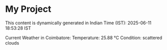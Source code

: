 # My Project

This content is dynamically generated in Indian Time (IST): 2025-06-11 18:53:28 IST


Current Weather in Coimbatore:
Temperature: 25.88 °C
Condition: scattered clouds
